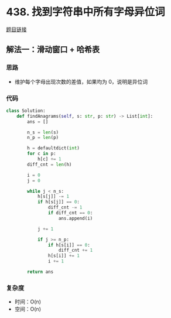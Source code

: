 # 438. 找到字符串中所有字母异位词

[题目链接](https://leetcode.cn/problems/find-all-anagrams-in-a-string/description/)

## 解法一：滑动窗口 + 哈希表

### 思路

- 维护每个字母出现次数的差值，如果均为 0，说明是异位词

### 代码

```py
class Solution:
    def findAnagrams(self, s: str, p: str) -> List[int]:
        ans = []

        n_s = len(s)
        n_p = len(p)

        h = defaultdict(int)
        for c in p:
            h[c] += 1
        diff_cnt = len(h)

        i = 0
        j = 0

        while j < n_s:
            h[s[j]] -= 1
            if h[s[j]] == 0:
                diff_cnt -= 1
                if diff_cnt == 0:
                    ans.append(i)

            j += 1

            if j >= n_p:
                if h[s[i]] == 0:
                    diff_cnt += 1
                h[s[i]] += 1
                i += 1

        return ans
```

### 复杂度

- 时间：O(n)
- 空间：O(n)

